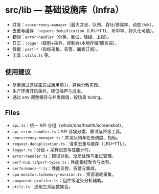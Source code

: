 # src/lib — 基础设施库（Infra）

- 并发：`concurrency-manager`（最大并发、队列、吞吐/错误率、动态 tick）。
- 去重与缓存：`request-deduplication`（LRU+TTL、命中率、持久化可选）。
- 错误：`error-handler`（分类、重试、降级、上报）。
- 日志：`logger`（级别+采样，控制台/本地存储/服务端）。
- 性能：`perf-*`（指标采集、告警、面板订阅）。
- 工具：`utils.ts` 等。

## 使用建议
- 尽量通过这些库完成通用能力，避免分散实现。
- 生产环境开启采样，降低噪声与成本。
- 通过 env 调整缓存与并发阈值，按场景 tuning。

## Files
- `api.ts`：统一 API 分组（whois/dns/health/screenshot）。
- `api-error-handler.ts`：API 错误分类、重试与降级工具。
- `concurrency-manager.ts`：并发队列与任务调度、指标。
- `request-deduplication.ts`：请求去重与缓存（LRU+TTL）。
- `logger.ts`：分级 + 采样日志与性能计时。
- `error-handler.ts`：错误对象、全局处理与重试管理。
- `perf-hub.ts`/`perf-types.ts`：性能指标聚合与类型。
- `performance-*.ts`：性能监控、告警与集成。
- `cpu-monitor.ts`/`memory-monitor.ts`：资源消耗采集。
- `component-profiler.ts`：组件级渲染分析辅助。
- `utils.ts`：通用工具函数集合。

